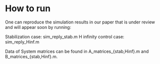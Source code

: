 # How to run

One can reproduce the simulation results in our paper that is under review and will appear soon by running:

Stabilization case: sim_reply_stab.m
H infinity control case: sim_reply_Hinf.m

Data of System matrices can be found in A_matrices_{stab,Hinf}.m and  B_matrices_{stab,Hinf}.m.

